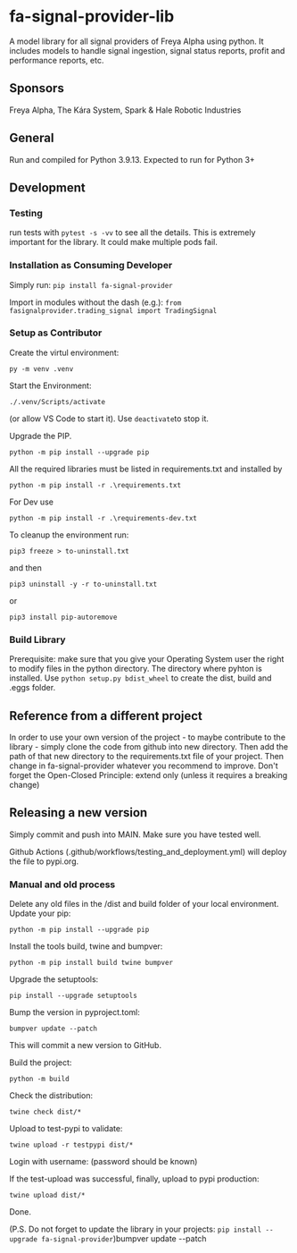 # fa-signal-provider-lib
A model library for all signal providers of Freya Alpha using python. It includes models to handle signal ingestion, signal status reports, profit and performance reports, etc.

## Sponsors
Freya Alpha,
The Kára System,
Spark & Hale Robotic Industries


## General
Run and compiled for Python 3.9.13.
Expected to run for Python 3+

## Development

### Testing
run tests with `pytest -s -vv` to see all the details. This is extremely important for the library. It could make multiple pods fail.

### Installation as Consuming Developer

Simply run: `pip install fa-signal-provider`

Import in modules without the dash (e.g.): `from fasignalprovider.trading_signal import TradingSignal`

### Setup as Contributor
Create the virtul environment: 
```
py -m venv .venv
```
Start the Environment: 
```
./.venv/Scripts/activate
```
 (or allow VS Code to start it). Use `deactivate`to stop it.

Upgrade the PIP.
```
python -m pip install --upgrade pip
```

All the required libraries must be listed in requirements.txt and installed by  
```
python -m pip install -r .\requirements.txt
```
For Dev use 
```
python -m pip install -r .\requirements-dev.txt
```

To cleanup the environment run:
```
pip3 freeze > to-uninstall.txt
```
 and then
```
pip3 uninstall -y -r to-uninstall.txt
```

or 
```
pip3 install pip-autoremove
```

### Build Library
Prerequisite: make sure that you give your Operating System user the right to modify files in the python directory. The directory where pyhton is installed.
Use `python setup.py bdist_wheel` to create the dist, build and .eggs folder.

## Reference from a different project
In order to use your own version of the project - to maybe contribute to the library - simply clone the code from github into new directory. Then add the path of that new directory to the requirements.txt file of your project. Then change in fa-signal-provider whatever you recommend to improve. Don't forget the Open-Closed Principle: extend only (unless it requires a breaking change)


## Releasing a new version

Simply commit and push into MAIN. Make sure you have tested well.

Github Actions (.github/workflows/testing_and_deployment.yml) will deploy the file to pypi.org.

### Manual and old process

Delete any old files in the /dist and build folder of your local environment.
Update your pip: 
```
python -m pip install --upgrade pip
```

Install the tools build, twine and bumpver: 
```
python -m pip install build twine bumpver
```
Upgrade the setuptools: 

```
pip install --upgrade setuptools
```

Bump the version in pyproject.toml: 
```
bumpver update --patch
```
This will commit a new version to GitHub.

Build the project: 
```
python -m build
```

Check the distribution: 
```
twine check dist/*
```

Upload to test-pypi to validate: 
```
twine upload -r testpypi dist/*
```

Login with username: (password should be known)

If the test-upload was successful, finally, upload to pypi production: 

```
twine upload dist/*
```

Done.

(P.S. Do not forget to update the library in your projects: `pip install --upgrade fa-signal-provider`)bumpver update --patch

